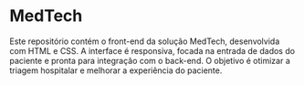 # MedTech
Este repositório contém o front-end da solução MedTech, desenvolvida com HTML e CSS. A interface é responsiva, focada na entrada de dados do paciente e pronta para integração com o back-end. O objetivo é otimizar a triagem hospitalar e melhorar a experiência do paciente.
